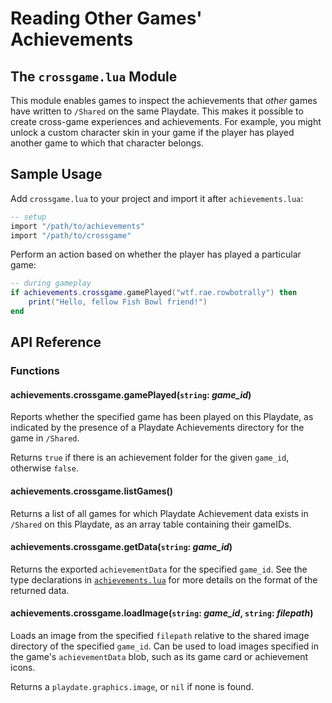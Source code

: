 # Reading Other Games' Achievements

## The `crossgame.lua` Module

This module enables games to inspect the achievements that _other_ games have written to `/Shared` on the same Playdate. This makes it possible to create cross-game experiences and achievements. For example, you might unlock a custom character skin in your game if the player has played another game to which that character belongs.

## Sample Usage

Add `crossgame.lua` to your project and import it after `achievements.lua`:

```lua
-- setup
import "/path/to/achievements"
import "/path/to/crossgame"
```

Perform an action based on whether the player has played a particular game:

```lua
-- during gameplay
if achievements.crossgame.gamePlayed("wtf.rae.rowbotrally") then
	print("Hello, fellow Fish Bowl friend!")
end
```

## API Reference

### Functions

#### achievements.crossgame.gamePlayed(`string`: _game_id_)

Reports whether the specified game has been played on this Playdate, as indicated by the presence of a Playdate Achievements directory for the game in `/Shared`.

Returns `true` if there is an achievement folder for the given `game_id`, otherwise `false`.

#### achievements.crossgame.listGames()

Returns a list of all games for which Playdate Achievement data exists in `/Shared` on this Playdate, as an array table containing their gameIDs.

#### achievements.crossgame.getData(`string`: _game_id_)

Returns the exported `achievementData` for the specified `game_id`. See the type declarations in [`achievements.lua`](achievements.md) for more details on the format of the returned data.

#### achievements.crossgame.loadImage(`string`: _game_id_, `string`: _filepath_)

Loads an image from the specified `filepath` relative to the shared image directory of the specified `game_id`. Can be used to load images specified in the game's `achievementData` blob, such as its game card or achievement icons.

Returns a `playdate.graphics.image`, or `nil` if none is found.
